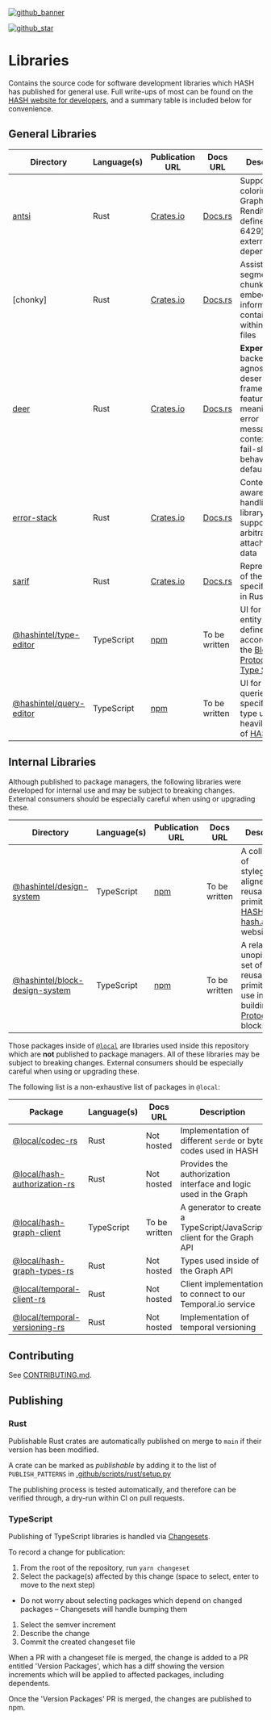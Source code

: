 [block protocol]: https://blockprotocol.org/?utm_medium=organic&utm_source=github_readme_hash-repo_libs
[hash.ai]: https://hash.ai/?utm_medium=organic&utm_source=github_readme_hash-repo_libs
[HASH website for developers]: https://hash.dev/?utm_medium=organic&utm_source=github_readme_hash-repo_libs
[github_banner]: https://hash.dev/?utm_medium=organic&utm_source=github_readme_hash-repo_libs
[github_star]: https://github.com/hashintel/hash/tree/main/libs#
[hash]: https://github.com/hashintel/hash/tree/main/apps/hash
[antsi]: antsi
[deer]: deer
[error-stack]: error-stack
[sarif]: sarif
[@hashintel/type-editor]: @hashintel/type-editor
[@hashintel/query-editor]: @hashintel/query-editor
[@hashintel/design-system]: @hashintel/design-system
[@hashintel/block-design-system]: @hashintel/block-design-system

[![github_banner](https://hash.ai/cdn-cgi/imagedelivery/EipKtqu98OotgfhvKf6Eew/f4e5e79c-077f-4b30-9170-e25b91286300/github)][github_banner]

[![github_star](https://img.shields.io/github/stars/hashintel/hash?label=Star%20on%20GitHub&style=social)][github_star]

# Libraries

Contains the source code for software development libraries which HASH has published for general use. Full write-ups of most can be found on the [HASH website for developers], and a summary table is included below for convenience.

## General Libraries

| Directory                 | Language(s) | Publication URL                                              | Docs URL                                                   | Description                                                                                                                                    |
| ------------------------- | ----------- | ------------------------------------------------------------ | ---------------------------------------------------------- | ---------------------------------------------------------------------------------------------------------------------------------------------- |
| [antsi]                   | Rust        | [Crates.io](https://crates.io/crates/antsi)                  | [Docs.rs](https://docs.rs/antsi/latest/antsi/)             | Supports coloring Select Graphic Rendition (as defined in ISO 6429) with no external dependencies                                              |
| [chonky]                  | Rust        | [Crates.io](https://crates.io/crates/chonky)                 | [Docs.rs](https://docs.rs/chonky/latest/chonky/)           | Assists in the segmentation, chunking and embedding of information contained within arbitrary files                                       |
| [deer]                    | Rust        | [Crates.io](https://crates.io/crates/deer)                   | [Docs.rs](https://docs.rs/deer/latest/deer/)               | **Experimental** backend-agnostic deserialization framework, featuring meaningful error messages and context and fail-slow behavior by default |
| [error-stack]             | Rust        | [Crates.io](https://crates.io/crates/error-stack)            | [Docs.rs](https://docs.rs/error-stack/latest/error_stack/) | Context-aware error-handling library that supports arbitrary attached user data                                                           |
| [sarif]                   | Rust        | [Crates.io](https://crates.io/crates/sarif)                  | [Docs.rs](https://docs.rs/sarif/latest/sarif/)             | Representation of the SARIF specification in Rust                                                                                            |
| [@hashintel/type-editor]  | TypeScript  | [npm](https://www.npmjs.com/package/@hashintel/type-editor)  | To be written                                              | UI for editing entity types defined according to the [Block Protocol's Type System](https://blockprotocol.org/docs/working-with-types)        |
| [@hashintel/query-editor] | TypeScript  | [npm](https://www.npmjs.com/package/@hashintel/query-editor) | To be written                                              | UI for editing queries (a specific entity type used heavily inside of [HASH])                                                                  |

## Internal Libraries

Although published to package managers, the following libraries were developed for internal use and may be subject to breaking changes. External consumers should be especially careful when using or upgrading these.

| Directory                        | Language(s) | Publication URL                                                     | Docs URL      | Description                                                                                          |
| -------------------------------- | ----------- | ------------------------------------------------------------------- | ------------- | ---------------------------------------------------------------------------------------------------- |
| [@hashintel/design-system]       | TypeScript  | [npm](https://www.npmjs.com/package/@hashintel/design-system)       | To be written | A collection of styleguide-aligned reusable UI primitives for [HASH] and our [hash.ai] website       |
| [@hashintel/block-design-system] | TypeScript  | [npm](https://www.npmjs.com/package/@hashintel/block-design-system) | To be written | A relatively unopinionated set of reusable UI primitives for use in building [Block Protocol] blocks |

Those packages inside of [`@local`](./@local) are libraries used inside this repository which are **not** published to package managers. All of these libraries may be subject to breaking changes. External consumers should be especially careful when using or upgrading these.

The following list is a non-exhaustive list of packages in `@local`:

| Package                                                         | Language(s) | Docs URL      | Description                                                            |
| --------------------------------------------------------------- | ----------- | ------------- | ---------------------------------------------------------------------- |
| [@local/codec-rs](@local/codec)                                 | Rust        | Not hosted    | Implementation of different `serde` or byte codes used in HASH         |
| [@local/hash-authorization-rs](@local/hash-authorization)       | Rust        | Not hosted    | Provides the authorization interface and logic used in the Graph       |
| [@local/hash-graph-client](@local/hash-graph-client/typescript) | TypeScript  | To be written | A generator to create a TypeScript/JavaScript client for the Graph API |
| [@local/hash-graph-types-rs](@local/hash-graph-types/rust)      | Rust        | Not hosted    | Types used inside of the Graph API                                     |
| [@local/temporal-client-rs](@local/temporal-client)             | Rust        | Not hosted    | Client implementation to connect to our Temporal.io service            |
| [@local/temporal-versioning-rs](@local/temporal-versioning)     | Rust        | Not hosted    | Implementation of temporal versioning                                  |

## Contributing

See [CONTRIBUTING.md](../.github/CONTRIBUTING.md).

## Publishing

### Rust

Publishable Rust crates are automatically published on merge to `main` if their version has been modified.

A crate can be marked as _publishable_ by adding it to the list of `PUBLISH_PATTERNS` in [.github/scripts/rust/setup.py](/.github/scripts/rust/setup.py)

The publishing process is tested automatically, and therefore can be verified through, a dry-run within CI on pull requests.

### TypeScript

Publishing of TypeScript libraries is handled via [Changesets](https://github.com/changesets/changesets).

To record a change for publication:

1. From the root of the repository, run `yarn changeset`
1. Select the package(s) affected by this change (space to select, enter to move to the next step)

- Do not worry about selecting packages which depend on changed packages – Changesets will handle bumping them

1. Select the semver increment
1. Describe the change
1. Commit the created changeset file

When a PR with a changeset file is merged, the change is added to a PR entitled 'Version Packages',
which has a diff showing the version increments which will be applied to affected packages, including dependents.

Once the 'Version Packages' PR is merged, the changes are published to npm.
